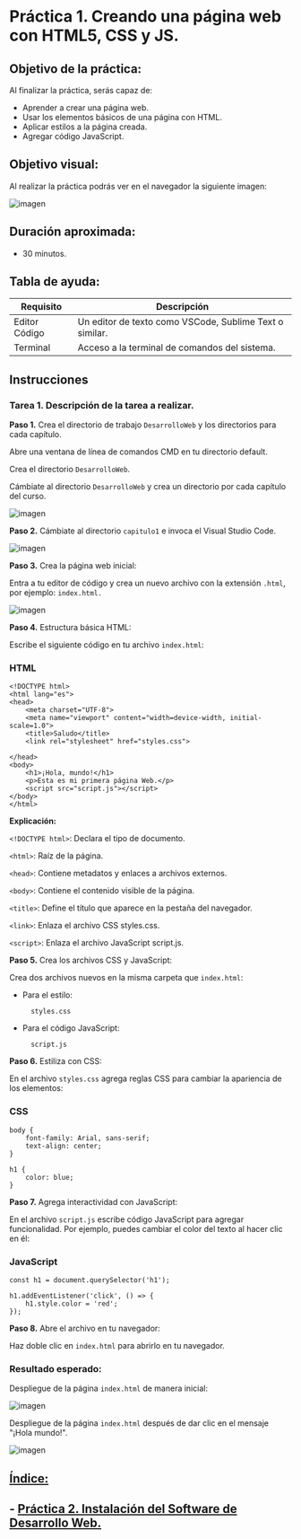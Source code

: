 # Práctica 1. Creando una página web con HTML5, CSS y JS.

## Objetivo de la práctica:
Al finalizar la práctica, serás capaz de:
- Aprender a crear una página web.
- Usar los elementos básicos de una página con HTML.
- Aplicar estilos a la página creada.
- Agregar código JavaScript.

## Objetivo visual:
Al realizar la práctica podrás ver en el navegador la siguiente imagen:

![imagen](../imagenes/capitulo1/saludo_inicial.png)

## Duración aproximada:
- 30 minutos.

## Tabla de ayuda:
| Requisito | Descripción|
| --- | --- |
| Editor Código | Un editor de texto como VSCode, Sublime Text o similar. |
| Terminal | Acceso a la terminal de comandos del sistema. |

## Instrucciones 

### Tarea 1. Descripción de la tarea a realizar.

**Paso 1.** Crea el directorio de trabajo `DesarrolloWeb` y los directorios para cada capítulo. 

Abre una ventana de línea de comandos CMD en tu directorio default.

Crea el directorio `DesarrolloWeb`.

Cámbiate al directorio `DesarrolloWeb` y crea un directorio por cada capítulo del curso.

![imagen](../imagenes/capitulo1/crear_dir__Desarrollo_Web.png)

**Paso 2.** Cámbiate al directorio `capitulo1` e invoca el Visual Studio Code.

![imagen](../imagenes/capitulo1/cambiarse_cap1_invocar_vsc.png)

**Paso 3.** Crea la página web inicial:

Entra a tu editor de código y crea un nuevo archivo con la extensión `.html`, por ejemplo: `index.html.`

![imagen](../imagenes/capitulo1/crear_index_html.png)

**Paso 4.** Estructura básica HTML:

Escribe el siguiente código en tu archivo `index.html`:

### HTML
```
<!DOCTYPE html>
<html lang="es">
<head>
    <meta charset="UTF-8">
    <meta name="viewport" content="width=device-width, initial-scale=1.0">
    <title>Saludo</title>
    <link rel="stylesheet" href="styles.css">   

</head>
<body>
    <h1>¡Hola, mundo!</h1>
    <p>Esta es mi primera página Web.</p>
    <script src="script.js"></script>
</body>
</html>
```

**Explicación:**

`<!DOCTYPE html>`: Declara el tipo de documento.

`<html>`: Raíz de la página.

`<head>`: Contiene metadatos y enlaces a archivos externos.

`<body>`: Contiene el contenido visible de la página.

`<title>`: Define el título que aparece en la pestaña del navegador.

`<link>`: Enlaza el archivo CSS styles.css.

`<script>`: Enlaza el archivo JavaScript script.js.

**Paso 5.** Crea los archivos CSS y JavaScript:

Crea dos archivos nuevos en la misma carpeta que `index.html`:
    
- Para el estilo:

        styles.css

- Para el código JavaScript:

        script.js

**Paso 6.** Estiliza con CSS:

En el archivo `styles.css` agrega reglas CSS para cambiar la apariencia de los elementos:

### CSS
```
body {
    font-family: Arial, sans-serif;
    text-align: center;
}

h1 {
    color: blue;
}
```

**Paso 7.** Agrega interactividad con JavaScript:

En el archivo `script.js` escribe código JavaScript para agregar funcionalidad. Por ejemplo, puedes cambiar el color
del texto al hacer clic en él:

### JavaScript

```
const h1 = document.querySelector('h1');

h1.addEventListener('click', () => {
    h1.style.color = 'red';
});
```

**Paso 8.** Abre el archivo en tu navegador:

Haz doble clic en `index.html` para abrirlo en tu navegador.


### Resultado esperado:

Despliegue de la página `index.html` de manera inicial:

![imagen](../imagenes/capitulo1/saludo_inicial.png)

Despliegue de la página `index.html` después de dar clic en el mensaje "¡Hola mundo!".

![imagen](../imagenes/capitulo1/saludo_final.png)
## [Índice:](../README.md)
## - [Práctica 2. Instalación del Software de Desarrollo Web.](../Capítulo2/README.md)
